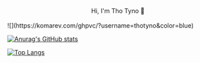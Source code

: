 <div align="center">Hi, I'm Tho Tyno 👋</div>
<br>
![](https://komarev.com/ghpvc/?username=thotyno&color=blue)
<br>

[![Anurag's GitHub stats](https://github-readme-stats.vercel.app/api?username=thotyno)](https://github.com/anuraghazra/github-readme-stats)

[![Top Langs](https://github-readme-stats.vercel.app/api/top-langs/?username=thotyno&layout=compact)](https://github.com/anuraghazra/github-readme-stats)

